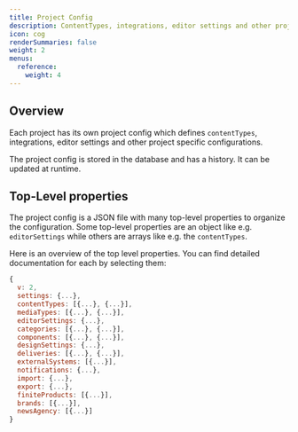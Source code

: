 ```yaml
---
title: Project Config
description: ContentTypes, integrations, editor settings and other project specific configurations.
icon: cog
renderSummaries: false
weight: 2
menus:
  reference:
    weight: 4
---
```


## Overview

Each project has its own project config which defines `contentTypes`, integrations, editor settings and other project specific configurations.

The project config is stored in the database and has a history. It can be updated at runtime.

## Top-Level properties

The project config is a JSON file with many top-level properties to organize the configuration. Some top-level properties are an object like e.g. `editorSettings` while others are arrays like e.g. the `contentTypes`.

Here is an overview of the top level properties. You can find detailed documentation for each by selecting them:

```js
{
  v: 2,
  settings: {...},
  contentTypes: [{...}, {...}],
  mediaTypes: [{...}, {...}],
  editorSettings: {...},
  categories: [{...}, {...}],
  components: [{...}, {...}],
  designSettings: {...},
  deliveries: [{...}, {...}],
  externalSystems: [{...}],
  notifications: {...},
  import: {...},
  export: {...},
  finiteProducts: [{...}],
  brands: [{...}],
  newsAgency: [{...}]
}
```
